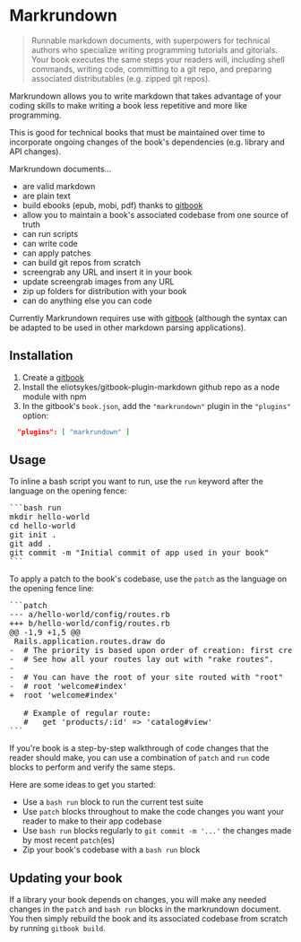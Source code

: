 # Markrundown

> Runnable markdown documents, with superpowers for technical authors who specialize writing programming tutorials and gitorials. Your book executes the same steps your readers will, including shell commands, writing code, committing to a git repo, and preparing associated distributables (e.g. zipped git repos).

Markrundown allows you to write markdown that takes advantage of your coding skills to make writing a  book less repetitive and more like programming. 

This is good for technical books that must be maintained over time to incorporate ongoing changes of the book's dependencies (e.g. library and API changes).

Markrundown documents&hellip;

- are valid markdown 
- are plain text
- build ebooks (epub, mobi, pdf) thanks to [gitbook](https://github.com/GitbookIO/gitbook)
- allow you to maintain a book's associated codebase from one source of truth
- can run scripts 
- can write code
- can apply patches
- can build git repos from scratch
- screengrab any URL and insert it in your book
- update screengrab images from any URL
- zip up folders for distribution with your book
- can do anything else you can code

Currently Markrundown requires use with [gitbook](https://github.com/GitbookIO/gitbook) (although the syntax can be adapted to be used in other markdown parsing applications).

## Installation

1. Create a [gitbook](https://github.com/GitbookIO/gitbook)
2. Install the eliotsykes/gitbook-plugin-markdown github repo as a node module with npm
3. In the gitbook's `book.json`, add the `"markrundown"` plugin in the `"plugins"` option:

```json
  "plugins": [ "markrundown" ]
```

## Usage

To inline a bash script you want to run, use the `run` keyword after the language on the opening fence:

<pre>
```bash run
mkdir hello-world
cd hello-world
git init .
git add .
git commit -m "Initial commit of app used in your book"
```
</pre>

To apply a patch to the book's codebase, use the `patch` as the language on the opening fence line:

<pre>
```patch
--- a/hello-world/config/routes.rb
+++ b/hello-world/config/routes.rb
@@ -1,9 +1,5 @@
 Rails.application.routes.draw do
-  # The priority is based upon order of creation: first created -> highest priority.
-  # See how all your routes lay out with "rake routes".
-
-  # You can have the root of your site routed with "root"
-  # root 'welcome#index'
+  root 'welcome#index'
 
   # Example of regular route:
   #   get 'products/:id' => 'catalog#view'
```
</pre>

If you're book is a step-by-step walkthrough of code changes that the reader should make, you can use a combination of `patch` and `run` code blocks to perform and verify the same steps.

Here are some ideas to get you started:

- Use a `bash run` block to run the current test suite
- Use `patch` blocks throughout to make the code changes you want your reader to make to their app codebase
- Use `bash run` blocks regularly to `git commit -m '...'` the changes made by most recent `patch`(es) 
- Zip your book's codebase with a `bash run` block


## Updating your book

If a library your book depends on changes, you will make any needed changes in the `patch` and `bash run` blocks in the markrundown document. You then simply rebuild the book and its associated codebase from scratch by running `gitbook build`.

